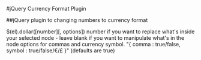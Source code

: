 #jQuery Currency Format Plugin

##jQuery plugin to changing numbers to currency format


$(el).dollar([number][, options])
 number if you want to replace what's inside your selected node - leave blank if you want to manipulate what's in the node
 options for commas and currency symbol. "{ comma : true/false, symbol : true/false/€/£ }" (defaults are true)